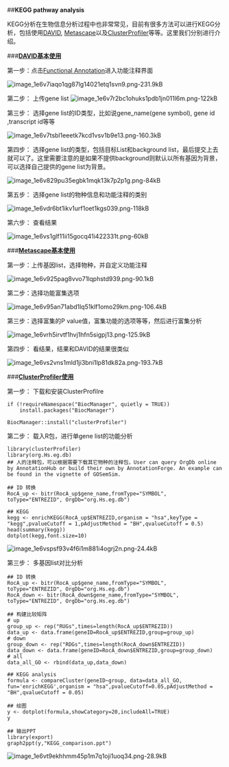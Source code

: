 ﻿##**KEGG pathway analysis**

KEGG分析在生物信息分析过程中也非常常见，目前有很多方法可以进行KEGG分析，包括使用[DAVID](https://david.ncifcrf.gov/), [Metascape](https://metascape.org/gp/index.html#/main/step1)以及[ClusterProfiler](https://bioconductor.org/packages/release/bioc/vignettes/clusterProfiler/inst/doc/clusterProfiler.html)等等。这里我们分别进行介绍。

###**[DAVID基本使用](https://david.ncifcrf.gov/)**

第一步：点击[Functional Annotation](https://david.ncifcrf.gov/summary.jsp)进入功能注释界面

![image_1e6v7iaqo1qg87lg14021etq1svn9.png-231.9kB][1]

第二步： 上传gene list
![image_1e6v7r2bc1ohuks1pdb1jn011l6m.png-122kB][2]

  
第三步： 选择gene list的ID类型，比如说gene_name(gene symbol), gene id ,transcript id等等

![image_1e6v7tsbl1eeetk7kcd1vsv1b9e13.png-160.3kB][3]


第四步： 选择gene list的类型，包括目标List和background list，最后提交上去就可以了。这里需要注意的是如果不提供background则默认以所有基因为背景，可以选择自己提供的gene list为背景。


![image_1e6v829pu35egbk1mqk13k7p2p1g.png-84kB][4]


第五步： 选择gene list的物种信息和功能注释的类别

![image_1e6vdr6bt1ikv1urf1oet1kgs039.png-118kB][5]


第六步： 查看结果

![image_1e6vs1glf11ii15gocq41i422331t.png-60kB][6]



###**[Metascape基本使用](https://metascape.org/gp/index.html#/main/step1)**

第一步：上传基因list，选择物种，并自定义功能注释

![image_1e6v925pag8vvo71lqphstd939.png-90.1kB][7]

第二步：选择功能富集选项

![image_1e6v95an71abd1lq51klf1omo29km.png-106.4kB][8]


第三步：选择富集的P value值，富集功能的选项等等，然后进行富集分析

![image_1e6vrh5irvtf1hvj1hfn5sigpj13.png-125.9kB][9]


第四步： 看结果，结果和DAVID的结果很类似

![image_1e6vs2vns1mld1ji3bni1lp81dk82a.png-193.7kB][10]



###**[ClusterProfiler使用](https://yulab-smu.github.io/clusterProfiler-book/)**

第一步： 下载和安装ClusterProfilre

```
if (!requireNamespace("BiocManager", quietly = TRUE))
    install.packages("BiocManager")

BiocManager::install("clusterProfiler")
```

第二步： 载入R包，进行单gene list的功能分析

```
library(clusterProfiler)
library(org.Hs.eg.db)
## 人的注释包，可以根据需要下载其它物种的注释包，User can query OrgDb online by AnnotationHub or build their own by AnnotationForge. An example can be found in the vignette of GOSemSim.

## ID 转换
RocA_up <- bitr(RocA_up$gene_name,fromType="SYMBOL", toType="ENTREZID", OrgDb="org.Hs.eg.db")

## KEGG
kegg <- enrichKEGG(RocA_up$ENTREZID,organism = "hsa",keyType = "kegg",pvalueCutoff = 1,pAdjustMethod = "BH",qvalueCutoff = 0.5)
head(summary(kegg))
dotplot(kegg,font.size=10)

```
![image_1e6vspsf93v4f6i1m881i4ogrj2n.png-24.4kB][11]




第三步： 多基因list对比分析

```
## ID 转换
RocA_up <- bitr(RocA_up$gene_name,fromType="SYMBOL", toType="ENTREZID", OrgDb="org.Hs.eg.db")
RocA_down <- bitr(RocA_down$gene_name,fromType="SYMBOL", toType="ENTREZID", OrgDb="org.Hs.eg.db")

## 构建比较矩阵
# up 
group_up <- rep("RUGs",times=length(RocA_up$ENTREZID))
data_up <- data.frame(geneID=RocA_up$ENTREZID,group=group_up)
# down
group_down <- rep("RDGs",times=length(RocA_down$ENTREZID))
data_down <- data.frame(geneID=RocA_down$ENTREZID,group=group_down)
# all
data_all_GO <- rbind(data_up,data_down)

## KEGG analysis
formula <- compareCluster(geneID~group, data=data_all_GO, fun='enrichKEGG',organism = "hsa",pvalueCutoff=0.05,pAdjustMethod = "BH",qvalueCutoff = 0.05)

## 绘图
y <- dotplot(formula,showCategory=20,includeAll=TRUE)
y

## 输出PPT
library(export)
graph2ppt(y,"KEGG_comparison.ppt")
```
![image_1e6vt9ekhhmm45p1m7q1oji1uoq34.png-28.9kB][12]



  [1]: http://static.zybuluo.com/sherking/na7yqaiy6q30pkc7nocsb50b/image_1e6v7iaqo1qg87lg14021etq1svn9.png
  [2]: http://static.zybuluo.com/sherking/9duqnmj6dtsht14t0oqs4s4o/image_1e6v7r2bc1ohuks1pdb1jn011l6m.png
  [3]: http://static.zybuluo.com/sherking/kklhhdxjpodl5uf3f3dic4qr/image_1e6v7tsbl1eeetk7kcd1vsv1b9e13.png
  [4]: http://static.zybuluo.com/sherking/uvgwrwgtmxnvwwf0k3ln0ln1/image_1e6v829pu35egbk1mqk13k7p2p1g.png
  [5]: http://static.zybuluo.com/sherking/vujg15yd9xjv07uk0m2owk37/image_1e6vdr6bt1ikv1urf1oet1kgs039.png
  [6]: http://static.zybuluo.com/sherking/8uku44vojellhjmll9kqvvy6/image_1e6vs1glf11ii15gocq41i422331t.png
  [7]: http://static.zybuluo.com/sherking/4dsldhhrd82niyv72snyb7tq/image_1e6v925pag8vvo71lqphstd939.png
  [8]: http://static.zybuluo.com/sherking/k7s5e59rdfrmwbd8wbcai4tx/image_1e6v95an71abd1lq51klf1omo29km.png
  [9]: http://static.zybuluo.com/sherking/2690he6uphc8qriuf9vy5ksb/image_1e6vrh5irvtf1hvj1hfn5sigpj13.png
  [10]: http://static.zybuluo.com/sherking/0llq7q641t8rnusi1ya534ow/image_1e6vs2vns1mld1ji3bni1lp81dk82a.png
  [11]: http://static.zybuluo.com/sherking/gyid341gd92bzb3ttfjn1v51/image_1e6vspsf93v4f6i1m881i4ogrj2n.png
  [12]: http://static.zybuluo.com/sherking/415qfjiluduvfu87mm9c1ay1/image_1e6vt9ekhhmm45p1m7q1oji1uoq34.png